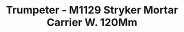 ---
layout: product
title: "Trumpeter - M1129 Stryker Mortar Carrier W. 120Mm"
price: "4200" 
desc: "N/A"
img_path: "/assets/img/TRU01512.webp"
brand: "N/A"
available: false
special_offer: false
new: false
soon: false
cat: "010000"
subcat: "013400"
subsubcat: "0N/A"
sifra: "TRU01512"
popular: false
spec: false
---